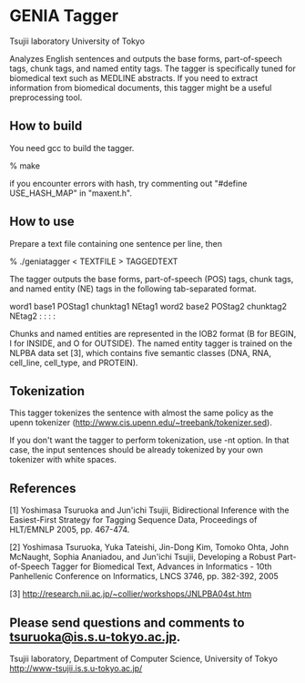 
# GENIA Tagger

Tsujii laboratory
University of Tokyo


Analyzes English sentences and outputs the base forms, part-of-speech tags, chunk tags, and named entity tags. The tagger is specifically tuned for biomedical text such as MEDLINE abstracts. If you need to extract information from biomedical documents, this tagger might be a useful preprocessing tool.


## How to build 
You need gcc to build the tagger.

% make

if you encounter errors with hash, try commenting out "#define USE_HASH_MAP" in "maxent.h".


## How to use

  Prepare a text file containing one sentence per line, then

  % ./geniatagger < TEXTFILE > TAGGEDTEXT

  The tagger outputs the base forms, part-of-speech (POS) tags, chunk tags,
  and named entity (NE) tags in the following tab-separated format.

  word1	base1	POStag1	chunktag1 NEtag1
  word2	base2	POStag2	chunktag2 NEtag2
    :     :        :       :

  Chunks and named entities are represented in the IOB2 format (B for BEGIN,
  I for INSIDE, and O for OUTSIDE). The named entity tagger is trained on
  the NLPBA data set [3], which contains five semantic classes (DNA, RNA,
  cell_line, cell_type, and PROTEIN).


## Tokenization

  This tagger tokenizes the sentence with almost the same policy as the
  upenn tokenizer (http://www.cis.upenn.edu/~treebank/tokenizer.sed). 

  If you don't want the tagger to perform tokenization, use -nt option.
  In that case, the input sentences should be already tokenized by your
  own tokenizer with white spaces. 


## References

[1] Yoshimasa Tsuruoka and Jun'ichi Tsujii, Bidirectional Inference with
    the Easiest-First Strategy for Tagging Sequence Data, Proceedings of
    HLT/EMNLP 2005, pp. 467-474.

[2] Yoshimasa Tsuruoka, Yuka Tateishi, Jin-Dong Kim, Tomoko Ohta, John
    McNaught, Sophia Ananiadou, and Jun'ichi Tsujii, Developing a Robust
    Part-of-Speech Tagger for Biomedical Text, Advances in Informatics -
    10th Panhellenic Conference on Informatics, LNCS 3746, pp. 382-392, 2005

[3] http://research.nii.ac.jp/~collier/workshops/JNLPBA04st.htm

Please send questions and comments to tsuruoka@is.s.u-tokyo.ac.jp.
---------------------------------
Tsujii laboratory,
Department of Computer Science,
University of Tokyo
http://www-tsujii.is.s.u-tokyo.ac.jp/
